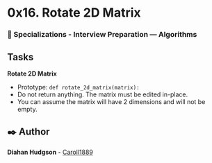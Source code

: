 # 0x16. Rotate 2D Matrix
### :open_file_folder: Specializations - Interview Preparation ― Algorithms

## Tasks

**Rotate 2D Matrix**

* Prototype: `def rotate_2d_matrix(matrix):`
* Do not return anything. The matrix must be edited in-place.
* You can assume the matrix will have 2 dimensions and will not be empty.

## :black_nib: Author 
**Diahan Hudgson**  -  [Caroll1889](https://github.com/Caroll1889)
